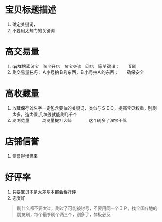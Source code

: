 # 宝贝标题描述
1. 确定关键词，
2. 不要用太热门的关键词

# 高交易量
1. qq群搜索淘宝　淘宝开店　淘宝交流　网店　等关键词；　　互刷
2. 刷交易量技巧：Ａ小号拍Ｂ的东西，Ｂ小号拍Ａ的东西；　　确保安全

# 高收藏量
1. 收藏保存的名字一定包含要做的关键词，类似与ＳＥＯ，提高宝贝权重，别刷太多，造太假,几块钱就能刷几千个
2. 刷浏览量　　　浏览量提升大师　　　　这个刷多了淘宝不管

# 店铺信誉
1. 信誉得慢慢来

# 好评率
1. 只要宝贝不是太差基本都会给好评
2. 态度好

> 刷什么都不要太过，刷过了可能被封号，不要用同一个ＩＰ，找全国各地的朋友刷，每个最多刷个两三个，别多了，物极必反
